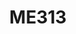 ---
layout: course
title: ME313
department: Mechanical Engineering
name: Kinematics and Dynamics of Machinery Laboratory
type: Lab
description: "To reinforce and apply the concepts learnt in Kinematics and Dynamics of Machinery"
instructor: Prof. Tejas P. Gotkhindi, Prof. Samarth Raut
prerequisites:
semestertype: Full
level: UG
lectures: 0
tutorials: 0
practicals: 3
credits: 3
email: tejaspg@iitdh.ac.in, sraut@iitdh.ac.in
syllabus: "Fabrication or model demonstration of ● Lower and Upper joins ● Multi-degree of freedom linkages with verification of Kutzback’s Equation ● Inversions of 4R, 3R-P and 2R-2P four-link linkages ● Grashof Criterion ● Approximate and Exact Straight line generating mechanisms ● Pantograph Linkages ● Ackerman’s steering linkage ● Geneva Mechanism ● Simple, Compound and Planetary Gear trains. Verification of velocity analysis, velocity ratio, instantaneous centers, Demonstration of inversion in synthesis of Cam profiles, Examination of geometry of involute gears in mesh, Passive Vibration Analysis; Damped response, Active Vibration Analysis; Frequency Response; Resonance, Vibration of two degree of freedom systems"
references: 
    - "Kinematics, Dynamics, and Design of Machinery: Edition 3"
    - "Kenneth J. Waldron, Gary L. Kinzel, Sunil K. Agrawal, 10 May 2016 John"
permalink: /:title/
categories: me 300 ug
---